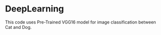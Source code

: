 # DeepLearning
This code uses Pre-Trained VGG16 model for image classification between Cat and Dog.
